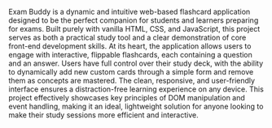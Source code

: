 Exam Buddy is a dynamic and intuitive web-based flashcard application designed to be the perfect companion for students and learners preparing for exams.
Built purely with vanilla HTML, CSS, and JavaScript, this project serves as both a practical study tool and a clear demonstration of core front-end development skills. 
At its heart, the application allows users to engage with interactive, flippable flashcards, each containing a question and an answer. 
Users have full control over their study deck, with the ability to dynamically add new custom cards through a simple form and remove them as concepts are mastered. 
The clean, responsive, and user-friendly interface ensures a distraction-free learning experience on any device. 
This project effectively showcases key principles of DOM manipulation and event handling, making it an ideal, lightweight solution for anyone looking to make their study sessions more efficient and interactive.

